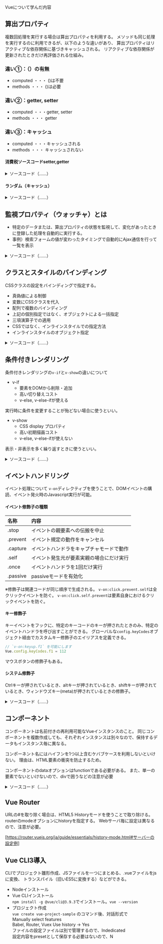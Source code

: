 Vueについて学んだ内容

## 算出プロパティ
複数回処理を実行する場合は算出プロパティを利用する。
メソッドも同じ処理を実行するのに利用できるが、以下のような違いがあり、
算出プロパティはリアクティブな依存関係に基づきキャッシュされる。
リアクティブな依存関係が更新されたときだけ再評価される仕組み。

### 違い①：（）の有無
- computed ・・・ ()は不要
- methods ・・・ ()は必要

### 違い②：getter, setter
- computed ・・・getter, setter
- methods ・・・ getter

### 違い③：キャッシュ
- computed ・・・キャッシュされる
- methods ・・・ キャッシュされない

#### 消費税ソースコードsetter,getter
<details>
<summary>
ソースコード（……）
</summary>

html
```html
<div id='app'>
  <p>
    base price: <input type="text" v-model="basePrice">
  </p>
  <p>
    tax include price: <input type="text" v-model="taxIncludedPrice">
  </p>
</div>
<script src="https://cdn.jsdelivr.net/npm/vue@2.5.16/dist/vue.js"></script>
```
Vue
```javascript
var app = new Vue({
	el: '#app',
	data: {
  	basePrice: 100
  },
/*   算出プロパティ　*/ 
	computed: {
  	taxIncludedPrice: {
/*     getter */
    	get: function() {
      	return parseInt(this.basePrice * 1.08)
      },
/*       setter */
      set: function(taxIncludedPrice) {
      	this.basePrice = Math.ceil(taxIncludedPrice / 1.08)
      }
    }
  }
})
```
</details>

#### ランダム（キャッシュ）

<details>
<summary>
ソースコード（……）
</summary>

html
```html
<div id='app'>
  <h2>
    Computed
  </h2>
  <ol>
<!--   キャッシュされるので、全部おなじ数字が表示される。 -->
    <li>{{ computedNumber }}</li>
    <li>{{ computedNumber }}</li>
    <li>{{ computedNumber }}</li>
  </ol>
  <h2>
    Methods
  </h2>
  <ol>
<!--   キャッシュされないので、全部違う数字が表示される。 -->
    <li>{{ methodsNumber() }}</li>
    <li>{{ methodsNumber() }}</li>
    <li>{{ methodsNumber() }}</li>
  </ol>
</div>
<script src="https://cdn.jsdelivr.net/npm/vue@2.5.16/dist/vue.js"></script>
```
Vue
```javascript
var app = new Vue({
	el: '#app',
	computed: {
  	computedNumber: function() {
    	console.log('computed!')
      return Math.random()
    }
  },
  methods: {
  	methodsNumber: function() {
    	console.log('methods!')
      return Math.random()
    }
  }
})
```
</details>

## 監視プロパティ（ウォッチャ）とは
- 特定のデータまたは、算出プロパティの状態を監視して、変化があったときに登録した処理を自動的に実行する。
- 事例）検索フォームの値が変わったタイミングで自動的にAjax通信を行って一覧を表示

<details>
<summary>
ソースコード（……）
</summary>
	
html
```html
<div id='app'>
  <p>
    {{ message }}
  </p>
  <p>
    <input type="text" v-model:value="message">
  </p>
  <pre> {{ $data }}</pre>
</div>
<script src="https://cdn.jsdelivr.net/npm/vue@2.5.16/dist/vue.js"></script>
```
Vue
```javascript
var app = new Vue({
	el: '#app',
	data: {
  message: 'Helo Vuejs'
  },
  watch: {
  	message: function(newValue, oldValue) {
    	console.log('new: %s, old: %s', newValue, oldValue)
    }
  }
})
```
</details>

## クラスとスタイルのバインディング
CSSクラスの設定をバインディングで指定する。

- 真偽値による制御
- 変数にCSSクラスを代入
- 配列で複数のバインディング
- 上記の個別指定ではなく、オブジェクトによる一括指定
- 三項演算子での適用
- CSSではなく、インラインスタイルでの指定方法
- インラインスタイルのオブジェクト指定

<details>
<summary>
ソースコード（……）
</summary>
	
html
```html
<div id="app">
  <p>
<!-- CSSクラスの適用を真偽値変数で制御する -->
<!--   CSSクラスにハイフンがある場合はシングルコーテーションで囲うこと。 -->
<!-- 通常のCSSクラス（プレーンなクラス属性）とVueのクラスを共存させることが可能。優先は通常のCSSと同様に順番どおりに適用される。 -->
      Hello <span class="bg-gray text-blue" v-bind:class="{large: isLarge, 'text-danger': hasError}">Vue.js</span>
  </p>
<!-- HTML側で配列構文を入れることでCSSクラスを適用する。 -->
  <p>
     Hello <span v-bind:class="[largeClass, dangerClass]">Vue.js!</span>
  </p>
<!--   CSSクラスの指定をオブジェクトで一括指定する。 -->
  <p>
    Hello <span v-bind:class="classObject">Vue.js</span>
  </p>

<!-- 三項演算子により、CSS適用を制御する。常に適用したいCSSクラスは配列構文を利用 -->
  <p>
    Hello <span v-bind:class="[isLarge ? largeClass : '', dangerClass]">Vue.js</span>
  </p>
  
<!-- インラインスタイルのデータバインディング.styleの場合はキャメルケースで指定する.若しくはシングルコーテーションで通常のプラパティ名を指定できる-->
  <p>
    Hello <span v-bind:style="{ color: vcolor, fontSize: vfontSize + 'px' }">Vue.js</span>
  </p>
<!--   インラインスタイルのオブジェクト指定 -->
  <p>
    Hello <span v-bind:style="styleObject">Vue.js</span>
  </p>

</div>

<script src="https://cdn.jsdelivr.net/npm/vue@2.5.16/dist/vue.js"></script>
```
CSS
```css
.large {
  font-size: 36px;
}

.text-danger {
  color: red;
}

.bg-gray {
  background-color: gray;
}

.text-blue {
  color: blue;
}
```
Vue
```javascript
var app = new Vue({
	el: '#app',
  data: {
    // CSSクラスを適用するかどうか真偽値変数で制御する
   	isLarge: true,
  	hasError: true,  
    // 適用したいCSSクラスを指定する
    largeClass: 'large',
    dangerClass: 'text-danger',
    // html側でのCSSクラス指定をオブジェクトで一括指定する。
    classObject: {
    	large: true,
      'text-danger' : true
    },
    // 三項演算子
    largeClass: {
      large: true,
      'bg-gray': true,      
    },
    dangerClass: {
    	'text-danger': true
    },
    isLarge: true,
    // インラインスタイルのデータバインディング
    vcolor: 'blue',
    vfontSize: 36,
    // インラインスタイルのオブジェクト指定
    styleObject: {
    	color: 'green',
      fontSize: '36px'
    }
  }
})
```
</details>


## 条件付きレンダリング

条件付きレンダリングの`v-if`と`v-show`の違いについて

- v-if
  - 要素をDOMから削除・追加
  - 高い切り替えコスト
  - v-else, v-else-ifが使える

実行時に条件を変更することが殆どない場合に使うといい。

- v-show
  - CSS display プロパティ
  - 高い初期描画コスト
  - v-else, v-else-ifが使えない

表示・非表示を多く繰り返すときに使うといい。

<details>
<summary>
ソースコード（……）
</summary>
	
以下は参考ソース
html
```html
<div id="app">

<!-- if条件分岐の書き方 -->
  <p v-if="color === 'red'">
    Stop
  </p>
  <p v-else-if="color === 'yellow'">
    Caution
  </p>
  <p v-else-if="color === 'blue'">
    Go
  </p>
  <p v-else>
    Not red/yellow/blue
  </p>

<!-- v-showの書き方 -->
  <p v-show="toggle">
    Hello Vue.js
  </p>

</div>

<script src="https://cdn.jsdelivr.net/npm/vue@2.5.16/dist/vue.js"></script>
```
Vue
```javascript
var app = new Vue({
	el: '#app',
	data: {
  	color: 'blue',
    toggle: false
  }
})
```
</details>


## イベントハンドリング
イベント処理について
`v-on`ディレクティブを使うことで、DOMイベントの購読、イベント発火時のJavascript実行が可能。


#### イベント修飾子の種類
|名称|内容|
|:-|:-|
|.stop|イベントの親要素への伝搬を中止|
|.prevent|イベント規定の動作をキャンセル|
|.capture|イベントハンドラをキャプチャモードで動作|
|.self|イベント発生元が要素実親の場合にだけ実行|
|.once|イベントハンドラを1回だけ実行|
|.passive|passiveモードを有効化|
※修飾子は関連コードが同じ順序で生成される。
`v-on:click.prevent.self`は全クリックイベントを防ぐ。
`v-on:click.self.prevent`は要素自身におけるクリックイベントを防ぐ。


#### キー修飾子
キーイベントをフックに、特定のキーコードのキーが押されたときのみ、特定のイベントハンドラを呼び出すことができる。
グローバルな`config.keyCodes`オブジェクト経由でカスタムキー修飾子のエイリアスを定義できる。
```javascript
// `v-on:keyup.f1` を可能にします
Vue.config.keyCodes.f1 = 112
```
マウスボタンの修飾子もある。

#### システム修飾子
Ctrlキーが押されているとき、altキーが押されているとき、shiftキーが押されているとき、ウィンドウズキー(meta)が押されているときの修飾子。

<details>
<summary>
ソースコード（……）
</summary>
	
html
```html
<div id="app">
  <p>
    {{ counter }}
  </p>
  <p>
    {{ message }}
  </p>
  <p>
    {{ messageOnce }}
  </p>
  <p>
<!--   ESCキー（27）を押すと、clearメソッドを実行する.エイリアスでの指定も可能.Orによる複数キーの指定も可能 -->
<!--     <input type="text" v-on:keyup.27='clear' v-model="keymessage"> -->
<!--     <input type="text" v-on:keyup.esc.space.up='clear' v-model="keymessage"> -->
<!--     Ctrl+C　のキー組み合わせにより、クリアーメソッドを実行。Cのキーコードは67 -->
    <input type="text" v-on:keyup.ctrl.67='clear' v-model="keymessage">
    <br>
    {{ keymessage }}
    <br>
    Ctrl + c でテキスト内容をクリア
      <br>
    <div v-on:click.shift="clickDiv">
      Click Me!!(Shift + click)
    </div>
  </p>
<!--   インラインメソッドハンドラ -->
<!--   <button v-on:click="counter++">
    Click!
  </button> -->
<!--   メソッドイベントハンドラ -->
  <button v-on:click="clickHandler($event, 'Vue.js')">
    Click2!
  </button>
<!--   Once修飾子.　修飾子はHTML側で指定する -->
  <button v-on:click.once="clickOnceHandler">
    Now!
  </button>
<!--   v-onを＠に省略できる -->
  <h2>
    v-on省略記法の確認
  </h2>
  <button v-on:click="clickAbbreviation">
    通常記法
  </button>
  <button @click="clickAbbreviation">
    @省略記法
  </button>
</div>

<script src="https://cdn.jsdelivr.net/npm/vue@2.5.16/dist/vue.js"></script>
```
Vue
```javascript
var app = new Vue({
	el: '#app',
	data: {
  	counter: 0,
    message: '',
    messageOnce: '',
    keymessage: ''
  },
  methods: {
  	// メソッドイベントハンドラ
  	clickHandler: function($event,message) {
    	this.counter++
      this.message = message
      // イベントオブジェクトの参照
      console.log($event)
      console.log($event.target.tagName)
      console.log($event.target.innerHTML)
      console.log($event.target.type)
    },
    // 通常のメソッドとなっている。Once修飾子はHTMLで指定。
    clickOnceHandler: function() {
    	this.messageOnce = new Date().toLocaleTimeString()
    },
    clear: function() {
    	this.keymessage = ''
    },
    // キーイベント処理の確認用
    clickDiv: function() {
    	alert('shift + Click')
    },
    // 省略記法の確認
    clickAbbreviation() {
    	alert('＠省略記法の確認')
    }
  }
})
```
</details>


## コンポーネント
コンポーネントは名前付きの再利用可能なVueインスタンスのこと。
同じコンポーネントを複数作成しても、それぞれインスタンスは別々なので、保持するデータもインスタンス毎に異なる。

コンポーネント名にはハイフンを1つ以上含むケバブケースを利用しないといけない。
理由は、HTML要素の衝突を防止するため。

コンポーネントのdataオプションはfunctionである必要がある。
また、単一の要素でないといけないので、divで囲うなどの注意が必要

<details>
<summary>
ソースコード（……）
</summary>
	
html
```html
<div id="app">
<!--   <hello-component></hello-component>
  <hello-component></hello-component>
  <hello-component></hello-component> -->
  <button-counter></button-counter>
    <button-counter></button-counter>
</div>

<script src="https://cdn.jsdelivr.net/npm/vue@2.5.16/dist/vue.js"></script>
```
Vue
```javascript
// コンポーネント　グローバル登録
/* Vue.component('hello-component', {
  template: '<p>Hello<p>'
})
 */

// コンポーネント　ローカル登録
/* var helloComponent = {
  template: '<p>Hello</p>'
} */

// ボタンクリックのカウントアップする
Vue.component('button-counter', {
	data: function() {
  	return {
    	count: 0
    }
  },
  template: '<button v-on:click="count++">{{ count }}</button>'
})

var app = new Vue({
	el: '#app',
  // コンポーネント　ローカル登録の場合は以下で定義する。
/*  components: {
    'hello-component' : helloComponent
  }  */
})
```
</details>


## Vue Router

URLの#を取り除く場合は、HTML5 Historyモードを使うことで取り除ける。
routerのmodeオプションにhistoryを指定する。
Webサーバ毎に設定は異なるので、注意が必要。

[https://router.vuejs.org/ja/guide/essentials/history-mode.html#サーバーの設定例]


## Vue CLI3導入

CLIでプロジェクト雛形作成、JSファイルを一つにまとめる、.vueファイルをjsに変換、
トランスパイル（旧いES5に変換する）などができる。

- Nodeインストール
- Vue CLIインストール  
  `npm install -g @vue/cli@3.9.3`でインストール。`vue --version`
- プロジェクト作成  
  `vue create vue-project-sample` のコマンド後、対話形式で  
  Manually select features  
  Babel, Router, Vuex
  Use history → Yes  
  ファイルの設定ファイルは別で管理するので、Indedicated   
設定内容をpresetとして保存する必要はないので、N

